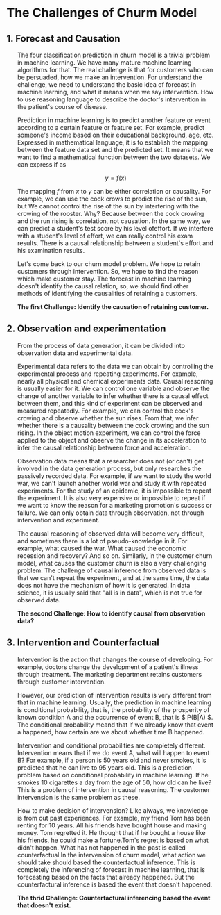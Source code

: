 # The Challenges of Churm Model

## 1. Forecast and Causation

<div style="margin-left:5%; margin-right:5%;">
The four classification prediction in churn model is a trivial problem in machine learning. We have many mature machine learning algorithms for that. The real challenge is that for customers who can be persuaded, how we make an intervention. For understand the challenge, we need to understand the basic idea of forecast in machine learning, and what it means when we say intervention. How to use reasoning language to describe the doctor's intervention in the patient's course of disease.


Prediction in machine learning is to predict another feature or event according to a certain feature or feature set. For example, predict someone's income based on their educational background, age, etc. Expressed in mathematical language, it is to establish the mapping between the feature data set and the predicted set. It means that we want to find a mathematical function between the two datasets. We can express if as 

$$
y = f(x)
$$



The mapping $f$ from $x$ to $y$ can be either correlation or causality. For example, we can use the cock crows to predict the rise of the sun, but We cannot control the rise of the sun by interfering with the crowing of the rooster. Why? Because between the cock crowing and the run rising is correlation, not causation. In the same way, we can predict a student's test score by his level ofeffort. If we interfere with a student's level of effort, we can really control his exam results. There is a causal relationship between a student's effort and his examination results.

Let's come back to our churn model problem. We hope to retain customers through intervention. So, we hope to find the reason which make customer stay. The forecast in machine learning doesn't identify the causal relation, so, we should find other methods of identifying the causalities of retaining a customers.


<p><strong>The first Challenge: Identify the causation of retaining customer.</strong></p>
</div>

## 2. Observation and experimentation
<div style="margin-left:5%; margin-right:5%;">
From the process of data generation, it can be divided into observation data and experimental data.

Experimental data refers to the data we can obtain by controlling the experimental process and repeating experiments. For example, nearly all physical and chemical experiments data. Causal reasoning is usually easier for it. We can control one variable and observe the change of another variable to infer whether there is a causal effect between them, and this kind of experiment can be observed and measured repeatedly. For example, we can control the cock's crowing and observe whether the sun rises. From that, we infer whether there is a causality between the cock crowing and the sun rising. In the object motion experiment, we can control the force applied to the object and observe the change in its acceleration to infer the causal relationship between force and acceleration.

Observation data means that a researcher does not (or can't) get involved in the data generation process, but only researches the passively recorded data. For example, if we want to study the world war, we can't launch another world war and study it with repeated experiments. For the study of an epidemic, it is impossible to repeat the experiment. It is also very expensive or impossible to repeat if we want to know the reason for a marketing promotion's success or failure. We can only obtain data through observation, not through intervention and experiment. 

The causal reasoning of observed data will become very difficult, and sometimes there is a lot of pseudo-knowledge in it. For example, what caused the war. What caused the economic recession and recovery? And so on. Similarly, in the customer churn model, what causes the customer churn is also a very challenging problem. The challenge of causal inference from observed data is that we can't repeat the experiment, and at the same time, the data does not have the mechanism of how it is generated. In data science, it is usually said that "all is in data", which is not true for observed data.

<p><strong>The second Challenge: How to identify causal from observation data?</strong></p>
    
</div>
    

## 3. Intervention and Counterfactual

<div style="margin-left:5%; margin-right:5%;">
    
Intervention is the action that changes the course of developing. For example, doctors change the development of a patient's illness through treatment. The marketing department retains customers through customer intervention.

However, our prediction of intervention results is very different from that in machine learning. Usually, the prediction in machine learning is conditional probability, that is, the probability of the prosperity of known condition A and the occurrence of event B, that is $ P(B|A) $. The conditional probability meand that if we already know that event a happened, how certain are we about whether time B happened. 
    
Intervention and conditional probabilities are completely different. Intervention means that if we do event A, what will happen to event B? For example, if a person is 50 years old and never smokes, it is predicted that he can live to 95 years old. This is a prediction problem based on conditional probability in machine learning. If he smokes 10 cigarettes a day from the age of 50, how old can he live? This is a problem of intervention in causal reasoning. The customer intervension is the same problem as these.

How to make decision of intervension? Like always, we knowledge is from out past experiences. For example, my friend Tom has been renting for 10 years. All his friends have bought house and making money. Tom regretted it. He thought that if he bought a house like his friends, he could make a fortune.Tom's regret is based on what didn't happen. What has not happened in the past is called counterfactual.In the intervension of churn model, what action we should take should based the counterfactual inference. This is completely the inferencing of forecast in machine learning, that is forecasting based on the facts that already happened. But the counterfactural inference is based the event that doesn't happened.

<p><strong>The thrid Challenge: Counterfactural inferencing based the event that doesn't exist.</strong></p>                  

</div>






    
        


